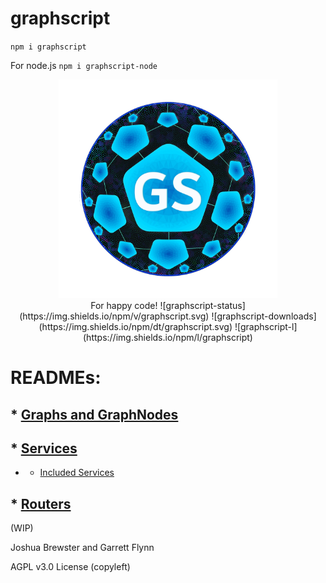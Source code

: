 
# graphscript

`npm i graphscript`

For node.js
`npm i graphscript-node`

<p align="center">
<img src="gs_logo_min.png"  width=350px height=350px><br>
For happy code!
![graphscript-status](https://img.shields.io/npm/v/graphscript.svg) 
![graphscript-downloads](https://img.shields.io/npm/dt/graphscript.svg)
![graphscript-l](https://img.shields.io/npm/l/graphscript)

</p>

# READMEs:

## * [Graphs and GraphNodes](./docs/Graph.md)
## * [Services](./docs/Service.md)
   * * [Included Services](https://github.com/brainsatplay/graphscript/blob/master/docs/Service.md#included-services)
## * [Routers](./docs//Router.md)

(WIP)

Joshua Brewster and Garrett Flynn

AGPL v3.0 License (copyleft)
